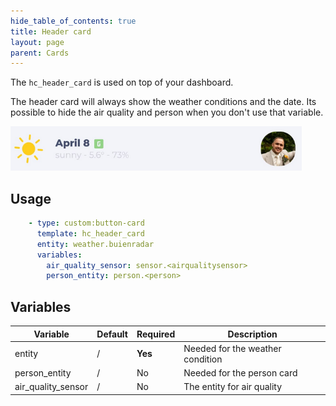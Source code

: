 ```yaml
---
hide_table_of_contents: true
title: Header card
layout: page
parent: Cards
---
```


The `hc_header_card` is used on top of your dashboard. 

The header card will always show the weather conditions and the date. Its possible to hide the air quality and person when you don't use that variable.

![Header Card Light](../../../assets/images/cards/hc_header_card/headercard_light.png)

## Usage

```yaml
    - type: custom:button-card
      template: hc_header_card
      entity: weather.buienradar
      variables:
        air_quality_sensor: sensor.<airqualitysensor>
        person_entity: person.<person>
```

## Variables

| Variable | Default | Required | Description|
|----------|---------|----------|------------|
| entity | / | **Yes** | Needed for the weather condition |
| person_entity | / | No | Needed for the person card |
| air_quality_sensor | / | No | The entity for air quality|
